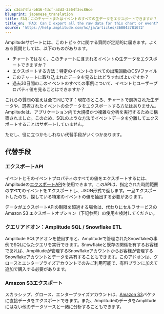```yaml
---
id: c3da74fa-b616-4dcf-a3d3-3564f3ec86ce
blueprint: japanese_translation
title: FAQ：このチャートまたはイベントのすべての生データをエクスポートできますか？
title_en: 'FAQ: Can I export all the raw data for this chart or event?'
source: 'https://help.amplitude.com/hc/ja/articles/360043781072'
---
```

Amplitudeサポートには、このトピックに関する質問が定期的に届きます。よくある質問としては、以下のものがあります。

* チャートではなく、このチャートに含まれるイベントの生データをエクスポートできますか？
* エクスポートする方法：特定のイベントのすべての出現回数のCSVファイル
* このチャートに取り込まれたデータを見るにはどうすればよいですか？
* 過去30日間のこのイベントのすべての事例について、イベントとユーザープロパティ値を見ることはできますか？

これらの質問の答えは全て同じです：現在のところ、チャートで選択された生データや、選択されたイベントの全データをエクスポートする方法はありません。Amplitudeは、アプリケーション内で大規模かつ複雑な分析を実行するために構築されました。このため、SQLのような方法でイベントデータを分離してエクスポートすることはサポートしていません。

ただし、役に立つかもしれない代替手段がいくつかあります。

## 代替手段

### エクスポートAPI

イベントとそのイベントプロパティのすべての値をエクスポートするには、Amplitudeの[エクスポートAPI](https://developers.amplitude.com/docs/export-api)を使用できます。このAPIは、指定された時間範囲の**すべて**のイベントをエクスポートし、JSON形式で返します。一旦エクスポートしたのち、探している特定のイベントの値を抽出する必要があります。

データがエクスポートAPIの制限を超過する場合は、代わりにセルフサービスのAmazon S3 エクスポートオプション（下記参照）の使用を検討してください。

### クエリアドオン：Amplitude SQL / Snowflake ETL

Amplitude SQLアドオンを使用すると、Amplitudeで管理されたSnowflakeの事例でSQLに似たクエリを実行できます。Snowflakeと既存の関係を有するお客様であれば、Amplitudeが管理するSnowflakeアカウントからお客様が管理するSnowflakeアカウントとデータを共有することもできます。このアドオンは、グロースとエンタープライズアカウントでのみご利用可能で、有料プランに加えて追加で購入する必要があります。

### Amazon S3エクスポート

スカラシップ、グロース、エンタープライズアカウントは、[Amazon S3](https://help.amplitude.com/hc/en-us/articles/360044561111)バケツに直接データをエクスポートできます。また、AmplitudeのデータをAmplitudeにはない他のデータソースと一緒に分析することもできます。
